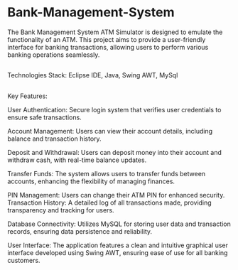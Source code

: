 # Bank-Management-System

The Bank Management System ATM Simulator is designed to emulate the functionality of an ATM. This project aims to provide a user-friendly interface for banking transactions, allowing users to perform various banking operations seamlessly.

## 
Technologies Stack: Eclipse IDE, Java, Swing AWT, MySql

## 
Key Features:

User Authentication: Secure login system that verifies user credentials to ensure safe transactions.

Account Management: Users can view their account details, including balance and transaction history.

Deposit and Withdrawal: Users can deposit money into their account and withdraw cash, with real-time balance updates.

Transfer Funds: The system allows users to transfer funds between accounts, enhancing the flexibility of managing finances.

PIN Management: Users can change their ATM PIN for enhanced security.
Transaction History: A detailed log of all transactions made, providing transparency and tracking for users.

Database Connectivity: Utilizes MySQL for storing user data and transaction records, ensuring data persistence and reliability.

User Interface: The application features a clean and intuitive graphical user interface developed using Swing AWT, ensuring ease of use for all banking customers.
